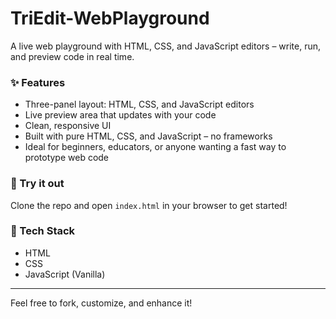 # TriEdit-WebPlayground
A live web playground with HTML, CSS, and JavaScript editors – write, run, and preview code in real time.

### ✨ Features
- Three-panel layout: HTML, CSS, and JavaScript editors
- Live preview area that updates with your code
- Clean, responsive UI
- Built with pure HTML, CSS, and JavaScript – no frameworks
- Ideal for beginners, educators, or anyone wanting a fast way to prototype web code

### 🚀 Try it out
Clone the repo and open `index.html` in your browser to get started!

### 📁 Tech Stack
- HTML
- CSS
- JavaScript (Vanilla)

---

Feel free to fork, customize, and enhance it!
